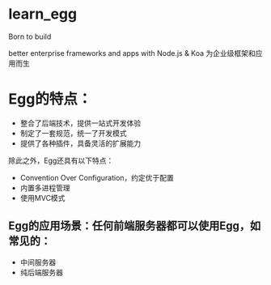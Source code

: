# learn_egg

Born to build

better enterprise frameworks and apps with Node.js & Koa
为企业级框架和应用而生


# Egg的特点：

-   整合了后端技术，提供一站式开发体验
-   制定了一套规范，统一了开发模式
-   提供了各种插件，具备灵活的扩展能力

除此之外，Egg还具有以下特点：

-   Convention Over Configuration，约定优于配置
-   内置多进程管理
-   使用MVC模式

## Egg的应用场景：任何前端服务器都可以使用Egg，如常见的：

-   中间服务器
-   纯后端服务器